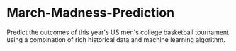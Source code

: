 # March-Madness-Prediction
Predict the outcomes of this year's US men's college basketball tournament using a combination of rich historical data and machine learning algorithm.
